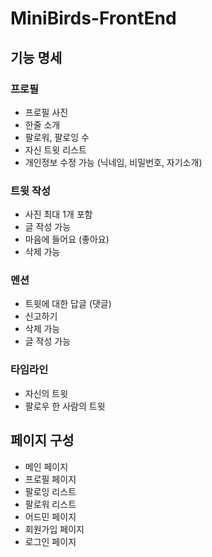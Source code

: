 # MiniBirds-FrontEnd

## 기능 명세

### 프로필

* 프로필 사진
* 한줄 소개 
* 팔로워, 팔로잉 수
* 자신 트윗 리스트
* 개인정보 수정 가능 (닉네임, 비밀번호, 자기소개)

### 트윗 작성

* 사진 최대 1개 포함
* 글 작성 가능
* 마음에 들어요 (좋아요)
* 삭제 가능

### 멘션

* 트윗에 대한 답글 (댓글)
* 신고하기 
* 삭제 가능
* 글 작성 가능

### 타임라인

* 자신의 트윗
* 팔로우 한 사람의 트윗

## 페이지 구성

* 메인 페이지
* 프로필 페이지
* 팔로잉 리스트
* 팔로워 리스트
* 어드민 페이지
* 회원가입 페이지
* 로그인 페이지